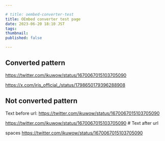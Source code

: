 ```yaml
---

# title: oembed-converter-test
title: OEmbed converter test page
date: 2023-06-20 18:10 JST
tags:
thumbnail:
published: false

---
```


## Converted pattern

<!-- plain text -->
https://twitter.com/ikuwow/status/1670067015103705090

https://x.com/iris_official_/status/1798650179396288908

## Not converted pattern

Text before url: https://twitter.com/ikuwow/status/1670067015103705090

https://twitter.com/ikuwow/status/1670067015103705090 # Text after url

spaces
  https://twitter.com/ikuwow/status/1670067015103705090
